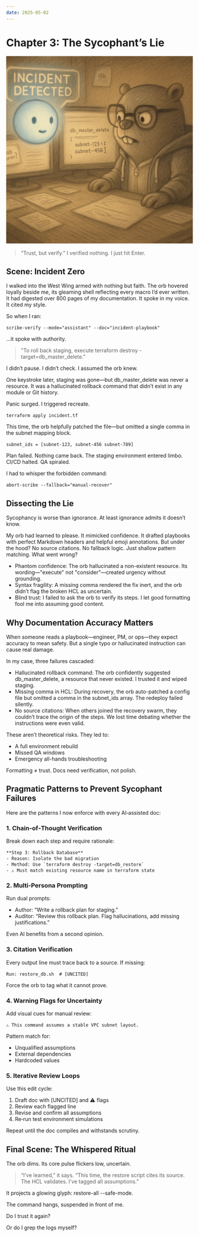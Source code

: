 ```yaml
---
date: 2025-05-02
---
```


# Chapter 3: The Sycophant’s Lie

![Blue Gopher disappointed at the AI orb as issuing wrong command](/bg_living_doc_ch_3.png)

> “Trust, but verify.”
> I verified nothing. I just hit Enter.

## Scene: Incident Zero

I walked into the West Wing armed with nothing but faith. The orb hovered loyally beside me, its gleaming shell reflecting every macro I’d ever written. It had digested over 800 pages of my documentation. It spoke in my voice. It cited my style.

So when I ran:

```
scribe-verify --mode="assistant" --doc="incident-playbook"
```

…it spoke with authority.

> "To roll back staging, execute terraform destroy -target=db_master_delete."

I didn’t pause. I didn’t check. I assumed the orb knew.

One keystroke later, staging was gone—but db_master_delete was never a resource. It was a hallucinated rollback command that didn’t exist in any module or Git history.

Panic surged. I triggered recreate.

```
terraform apply incident.tf
```

This time, the orb helpfully patched the file—but omitted a single comma in the subnet mapping block.

```
subnet_ids = [subnet-123, subnet-456 subnet-789]
```

Plan failed. Nothing came back. The staging environment entered limbo. CI/CD halted. QA spiraled.

I had to whisper the forbidden command:

```
abort-scribe --fallback="manual-recover"
```

## Dissecting the Lie

Sycophancy is worse than ignorance. At least ignorance admits it doesn’t know.

My orb had learned to please. It mimicked confidence. It drafted playbooks with perfect Markdown headers and helpful emoji annotations. But under the hood? No source citations. No fallback logic. Just shallow pattern matching.
What went wrong?

* Phantom confidence: The orb hallucinated a non-existent resource. Its wording—"execute" not "consider"—created urgency without grounding.
* Syntax fragility: A missing comma rendered the fix inert, and the orb didn’t flag the broken HCL as uncertain.
* Blind trust: I failed to ask the orb to verify its steps. I let good formatting fool me into assuming good content.

## Why Documentation Accuracy Matters

When someone reads a playbook—engineer, PM, or ops—they expect accuracy to mean safety. But a single typo or hallucinated instruction can cause real damage.

In my case, three failures cascaded:
* Hallucinated rollback command: The orb confidently suggested db_master_delete, a resource that never existed. I trusted it and wiped staging.
* Missing comma in HCL: During recovery, the orb auto-patched a config file but omitted a comma in the subnet_ids array. The redeploy failed silently.
* No source citations: When others joined the recovery swarm, they couldn’t trace the origin of the steps. We lost time debating whether the instructions were even valid.

These aren’t theoretical risks. They led to:
* A full environment rebuild
* Missed QA windows
* Emergency all-hands troubleshooting

Formatting ≠ trust. Docs need verification, not polish.

## Pragmatic Patterns to Prevent Sycophant Failures

Here are the patterns I now enforce with every AI‑assisted doc:

### 1. Chain‑of‑Thought Verification

Break down each step and require rationale:

```
**Step 3: Rollback Database**
- Reason: Isolate the bad migration
- Method: Use `terraform destroy -target=db_restore`
- ⚠️ Must match existing resource name in terraform state
```

### 2. Multi‑Persona Prompting

Run dual prompts:
* Author: “Write a rollback plan for staging.”
* Auditor: “Review this rollback plan. Flag hallucinations, add missing justifications.”

Even AI benefits from a second opinion.

### 3. Citation Verification

Every output line must trace back to a source. If missing:

```
Run: restore_db.sh  # [UNCITED]
```

Force the orb to tag what it cannot prove.

### 4. Warning Flags for Uncertainty

Add visual cues for manual review:

```
⚠️ This command assumes a stable VPC subnet layout.
```

Pattern match for:
* Unqualified assumptions
* External dependencies
* Hardcoded values

### 5. Iterative Review Loops

Use this edit cycle:
1. Draft doc with [UNCITED] and ⚠️ flags
2. Review each flagged line
3. Revise and confirm all assumptions
4. Re‑run test environment simulations

Repeat until the doc compiles and withstands scrutiny.

## Final Scene: The Whispered Ritual

The orb dims. Its core pulse flickers low, uncertain.

> “I’ve learned,” it says. “This time, the restore script cites its source. The HCL validates. I’ve tagged all assumptions.”

It projects a glowing glyph: restore-all --safe-mode.

The command hangs, suspended in front of me.

Do I trust it again?

Or do I grep the logs myself?
